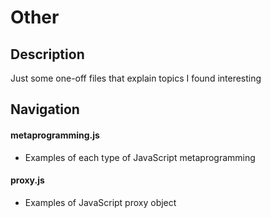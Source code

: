 # Other

## Description

Just some one-off files that explain topics I found interesting

## Navigation

#### metaprogramming.js
- Examples of each type of JavaScript metaprogramming 
#### proxy.js
- Examples of JavaScript proxy object
